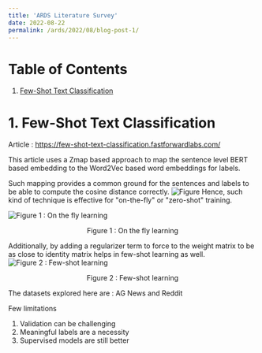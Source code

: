```yaml
---
title: 'ARDS Literature Survey'
date: 2022-08-22
permalink: /ards/2022/08/blog-post-1/
---
```


# Table of Contents
1. [Few-Shot Text Classification](#fewShotTextClassification)

# 1. Few-Shot Text Classification <a name="fewShotTextClassification"></a>

Article : https://few-shot-text-classification.fastforwardlabs.com/

This article uses a Zmap based approach to map the sentence level BERT based embedding to the Word2Vec based word embeddings for labels.

Such mapping provides a common ground for the sentences and labels to be able to compute the cosine distance correctly.
![Figure](https://few-shot-text-classification.fastforwardlabs.com/figures/cosinesim_wmap.gif)
Hence, such kind of technique is effective for "on-the-fly" or "zero-shot" training.

![Figure 1 : On the fly learning](https://few-shot-text-classification.fastforwardlabs.com/figures/lossfunction1.gif)
<div align="center">Figure 1 : On the fly learning</div>

Additionally, by adding a regularizer term to force to the weight matrix to be as close to identity matrix helps in few-shot learning as well.
![Figure 2 : Few-shot learning](https://few-shot-text-classification.fastforwardlabs.com/figures/lossfunction2.gif)
<div align="center">Figure 2 : Few-shot learning</div>

The datasets explored here are : AG News and Reddit

Few limitations
1. Validation can be challenging
2. Meaningful labels are a necessity
3. Supervised models are still better